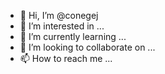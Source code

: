 - 👋 Hi, I’m @conegej
- 👀 I’m interested in ...
- 🌱 I’m currently learning ...
- 💞️ I’m looking to collaborate on ...
- 📫 How to reach me ...

<!---
conegej/conegej is a ✨ special ✨ repository because its `README.md` (this file) appears on your GitHub profile.
You can click the Preview link to take a look at your changes.
--->
